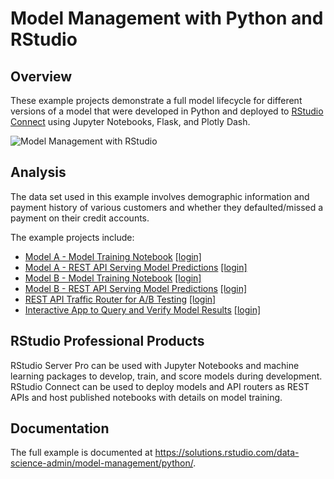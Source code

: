 # Model Management with Python and RStudio

## Overview

These example projects demonstrate a full model lifecycle for different versions
of a model that were developed in Python and deployed to
[RStudio Connect](https://www.rstudio.com/products/connect/) using Jupyter
Notebooks, Flask, and Plotly Dash.

![Model Management with RStudio](images/model-management-python.png)

## Analysis

The data set used in this example involves demographic information and payment
history of various customers and whether they defaulted/missed a payment on
their credit accounts.

The example projects include:

* [Model A - Model Training Notebook](https://colorado.rstudio.com/rsc/model-management-python/model-a-train/) [[login]](https://colorado.rstudio.com/rsc/connect/#/apps/5177)
* [Model A - REST API Serving Model Predictions](https://colorado.rstudio.com/rsc/model-management-python/model-a-predict/) [[login]](https://colorado.rstudio.com/rsc/connect/#/apps/5182)
* [Model B - Model Training Notebook](https://colorado.rstudio.com/rsc/model-management-python/model-b-train/) [[login]](https://colorado.rstudio.com/rsc/connect/#/apps/5178)
* [Model B - REST API Serving Model Predictions](https://colorado.rstudio.com/rsc/model-management-python/model-b-predict/) [[login]](https://colorado.rstudio.com/rsc/connect/#/apps/5183)
* [REST API Traffic Router for A/B Testing](https://colorado.rstudio.com/rsc/model-management-python/model-router/) [[login]](https://colorado.rstudio.com/rsc/connect/#/apps/5184)
* [Interactive App to Query and Verify Model Results](https://colorado.rstudio.com/rsc/model-management-python/model-dashboard/) [[login]](https://colorado.rstudio.com/rsc/connect/#/apps/5271)

## RStudio Professional Products

RStudio Server Pro can be used with Jupyter Notebooks and machine learning
packages to develop, train, and score models during development. RStudio Connect
can be used to deploy models and API routers as REST APIs and host published
notebooks with details on model training.

## Documentation

The full example is documented at
https://solutions.rstudio.com/data-science-admin/model-management/python/.
